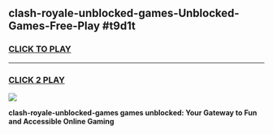 
## clash-royale-unblocked-games-Unblocked-Games-Free-Play #t9d1t
<h3>
<a href="https://us.freeplayer.one?title=clash-royale-unblocked-games&ref=9M">CLICK TO PLAY</a></h3>
<hr>

<h3>
<a href="https://us.freeplayer.one?title=clash-royale-unblocked-games&ref=9M">CLICK 2 PLAY</a>
  
</h3>

<a href="https://us.freeplayer.one?title=clash-royale-unblocked-games&ref=9M"><img src="https://clearcache.store/games.png"></a>


**clash-royale-unblocked-games games unblocked: Your Gateway to Fun and Accessible Online Gaming**
